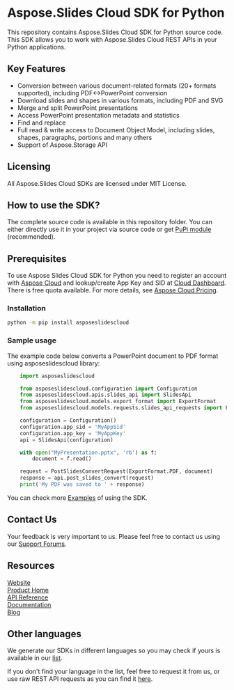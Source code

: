 # Aspose.Slides Cloud SDK for Python
This repository contains Aspose.Slides Cloud SDK for Python source code. This SDK allows you to work with Aspose.Slides Cloud REST APIs in your Python applications.

## Key Features
* Conversion between various document-related formats (20+ formats supported), including PDF<->PowerPoint conversion
* Download slides and shapes in various formats, including PDF and SVG
* Merge and split PowerPoint presentations
* Access PowerPoint presentation metadata and statistics
* Find and replace
* Full read & write access to Document Object Model, including slides, shapes, paragraphs, portions and many others
* Support of Aspose.Storage API

## Licensing
All Aspose.Slides Cloud SDKs are licensed under MIT License.

## How to use the SDK?
The complete source code is available in this repository folder. You can either directly use it in your project via source code or get [PuPi module](https://pypi.org/project/asposeslidescloud) (recommended).

## Prerequisites
To use Aspose Slides Cloud SDK for Python you need to register an account with [Aspose Cloud](https://www.aspose.cloud/) and lookup/create App Key and SID at [Cloud Dashboard](https://dashboard.aspose.cloud/#/apps). There is free quota available. For more details, see [Aspose Cloud Pricing](https://purchase.aspose.cloud/pricing).

### Installation

```sh
python -m pip install asposeslidescloud
```

### Sample usage

The example code below converts a PowerPoint document to PDF format using asposeslidescloud library:
```python
	import asposeslidescloud

	from asposeslidescloud.configuration import Configuration
	from asposeslidescloud.apis.slides_api import SlidesApi
	from asposeslidescloud.models.export_format import ExportFormat
	from asposeslidescloud.models.requests.slides_api_requests import PostSlidesConvertRequest

	configuration = Configuration()
	configuration.app_sid = 'MyAppSid'
	configuration.app_key = 'MyAppKey'
	api = SlidesApi(configuration)

	with open("MyPresentation.pptx", 'rb') as f:
		document = f.read()

	request = PostSlidesConvertRequest(ExportFormat.PDF, document)
	response = api.post_slides_convert(request)
	print('My PDF was saved to ' + response)
```

You can check more [Examples](Examples) of using the SDK.

## Contact Us

Your feedback is very important to us. Please feel free to contact us using our [Support Forums](https://forum.aspose.cloud/c/slides).

## Resources
 
[Website](https://www.aspose.cloud/)  
[Product Home](https://products.aspose.cloud/slides/family)  
[API Reference](https://apireference.aspose.cloud/slides/)  
[Documentation](https://docs.aspose.cloud/display/slidescloud/Home)  
[Blog](https://blog.aspose.cloud/category/slides/)  
 
## Other languages

We generate our SDKs in different languages so you may check if yours is available in our [list](https://github.com/aspose-slides-cloud).
 
If you don't find your language in the list, feel free to request it from us, or use raw REST API requests as you can find it [here](https://products.aspose.cloud/slides/curl).
